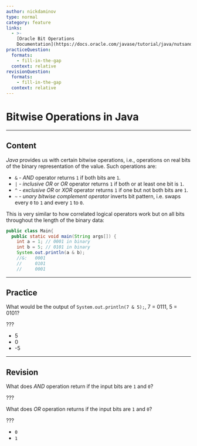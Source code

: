 ```yaml
---
author: nickdaminov
type: normal
category: feature
links:
  - >-
    [Oracle Bit Operations
    Documentation](https://docs.oracle.com/javase/tutorial/java/nutsandbolts/op3.html){website}
practiceQuestion:
  formats:
    - fill-in-the-gap
  context: relative
revisionQuestion:
  formats:
    - fill-in-the-gap
  context: relative
---
```


# Bitwise Operations in Java


---

## Content

*Java* provides us with certain bitwise operations, i.e., operations on real bits of the binary representation of the value. Such operations are:

- `&` - *AND* operator returns `1` if both bits are `1`.
- `|` - *inclusive OR* or *OR* operator returns `1` if both or at least one bit is `1`.
- `^` - *exclusive OR* or *XOR* operator returns `1` if one but not both bits are `1`.
- `~` - *unary bitwise complement operator* inverts bit pattern, i.e. swaps every `0` to `1` and every `1` to `0`.

This is very similar to how correlated logical operators work but on all bits throughout the length of the binary data:

```java
public class Main{
  public static void main(String args[]) {
    int a = 1; // 0001 in binary
    int b = 5; // 0101 in binary
    System.out.println(a & b);
    //&:   0001
    //     0101
    //     0001
```


---

## Practice

What would be the output of `System.out.println(7 & 5);`, 7 = 0111, 5 = 0101?

???

- 5
- 0
- -5


---

## Revision

What does *AND* operation return if the input bits are `1` and `0`?

???

What does *OR* operation returns if the input bits are `1` and `0`?

???

- `0`
- `1`
